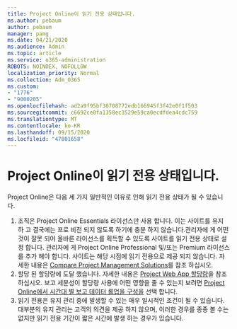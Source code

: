```yaml
---
title: Project Online이 읽기 전용 상태입니다.
ms.author: pebaum
author: pebaum
manager: pamg
ms.date: 04/21/2020
ms.audience: Admin
ms.topic: article
ms.service: o365-administration
ROBOTS: NOINDEX, NOFOLLOW
localization_priority: Normal
ms.collection: Adm_O365
ms.custom:
- "1776"
- "9000205"
ms.openlocfilehash: ad2a9f95bf30708772edb166945f3f42e0f1f503
ms.sourcegitcommit: c6692ce0fa1358ec3529e59ca0ecdfdea4cdc759
ms.translationtype: MT
ms.contentlocale: ko-KR
ms.lasthandoff: 09/15/2020
ms.locfileid: "47801658"
---
```

# <a name="project-online-is-in-a-read-only-state"></a>Project Online이 읽기 전용 상태입니다.

Project Online은 다음 세 가지 일반적인 이유로 인해 읽기 전용 상태가 될 수 있습니다.

1. 조직은 Project Online Essentials 라이선스만 사용 합니다. 이는 사이트를 유지 하 고 결국에는 프로 비전 되지 않도록 하기에 충분 하지 않습니다.관리자에 게 어떤 것이 잘못 되어 올바른 라이선스를 획득할 수 있도록 사이트를 읽기 전용 상태로 설정 합니다. 관리자에 게 Project Online Professional 및/또는 Premium 라이선스를 추가 해야 합니다. 사이트는 해당 시점에 읽기 전용으로 제공 되지 않습니다. 자세한 내용은 [Compare Project Management Solutions](https://products.office.com/project/compare-microsoft-project-management-software?tab=1)를 참조 하십시오.
2. 할당 된 할당량에 도달 했습니다. 자세한 내용은 [Project Web App 할당량](https://docs.microsoft.com/projectonline/tune-project-online-performance#project-web-app-quota)을 참조 하십시오. 보고 세분성이 할당량 사용에 어떤 영향을 줄 수 있는지 보려면 [Project Online에서 시간대 별 보고 데이터 롤업을 구성을](https://docs.microsoft.com/ProjectOnline/configure-rollup-of-timephased-reporting-data-in-project-online) 선택 합니다.
3. 읽기 전용은 유지 관리 중에 발생할 수 있는 매우 일시적인 조건이 될 수 있습니다. 대부분의 유지 관리는 고객의 의견을 제공 하지 않으며, 이러한 경우를 종종 볼 수는 없지만 읽기 전용 기간이 짧은 시간에 발생 하는 경우가 있습니다.
